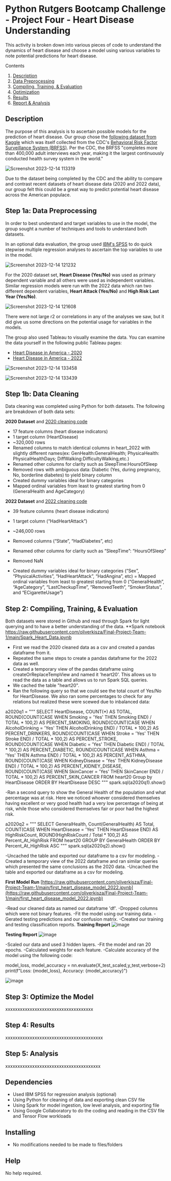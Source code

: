 # Python Rutgers Bootcamp Challenge - Project Four - Heart Disease Understanding 

This activity is broken down into various pieces of code to understand the dynamics of heart disease and choose a model using various variables to note potential predictions for heart disease. 

<summary>Contents</summary>
  <ol>
    <li><a href="#desc">Description</a></li>
    <li><a href="#dpp">Data Preprocessing</a></li>
    <li><a href="#cte">Compiling, Training, & Evaluation</a></li>
    <li><a href="#optimize">Optimization</a></li>
    <li><a href="#results">Results</a></li>
    <li><a href="#Analysis">Report & Analysis</a></li>
  </ol>

<a name="desc"></a>

## Description

The purpose of this analysis is to ascertain possible models for the prediction of heart disease. Our group chose the [following dataset from Kaggle](https://www.kaggle.com/datasets/kamilpytlak/personal-key-indicators-of-heart-disease/) which was itself collected from the CDC's [Behavioral Risk Factor Surveillance System (BRFSS)](https://www.cdc.gov/brfss/index.html). Per the CDC, the BRFSS "completes more than 400,000 adult interviews each year, making it the largest continuously conducted health survey system in the world."

![Screenshot 2023-12-14 113319](https://github.com/oliverkisza/Final-Project-Team-1/assets/18508699/ca14849d-d5d9-4c1c-a943-cc6e848c27d0)


Due to the dataset being completed by the CDC and the ability to compare and contrast recent datasets of heart disease data (2020 and 2022 data), our group felt this could be a great way to predict potential heart disease across the American populace. 

<a name="dpp"></a>

## Step 1a: Data Preprocessing

In order to best understand and target variables to use in the model, the group sought a number of techniques and tools to understand both datasets. 

In an optional data evaluation, the group used [IBM's SPSS](https://www.ibm.com/spss) to do quick stepwise multiple regression analyses to ascertain the top variables to use in the model. 

![Screenshot 2023-12-14 121232](https://github.com/oliverkisza/Final-Project-Team-1/assets/18508699/224fcdbe-6538-49c2-925f-f341dd184ceb)

For the 2020 dataset set, **Heart Disease (Yes/No)** was used as primary dependent variable and all others were used as independent variables. Similar regression models were run with the 2022 data which ran two different dependent variables, **Heart Attack (Yes/No)** and **High Risk Last Year (Yes/No)**. 

![Screenshot 2023-12-14 121608](https://github.com/oliverkisza/Final-Project-Team-1/assets/18508699/5cbd3ffa-51f4-4e32-a898-7c62a1395cbf)

There were not large r2 or correlations in any of the analyses we saw, but it did give us some directions on the potential usage for variables in the models. 

The group also used Tableau to visually examine the data. You can examine the data yourself in the following public Tableau pages: 

* [Heart Disease in America - 2020](https://public.tableau.com/app/profile/christopher.manfredi/viz/HeartDiseaseInAmerica/HeartDiseaseinAmerica#1)
* [Heart Disease in America - 2022](https://public.tableau.com/app/profile/christopher.manfredi/viz/HeartAttackInAmerica-2022/HeartDiseaseinAmerica-2022?publish=yes)

![Screenshot 2023-12-14 133458](https://github.com/oliverkisza/Final-Project-Team-1/assets/18508699/a94bbf30-d73d-4284-bd96-868415b8b3b9)

![Screenshot 2023-12-14 133439](https://github.com/oliverkisza/Final-Project-Team-1/assets/18508699/31128b36-2c65-4920-8fa4-a1b66099ccc2)


## Step 1b: Data Cleaning

Data cleaning was completed using Python for both datasets. The following are breakdown of both data sets: 

**2020 Dataset** and [2020 cleaning code](https://github.com/oliverkisza/Final-Project-Team-1/blob/main/FA_data_cleaning_2020.ipynb)

- 17 feature columns (heart disease indicators)
- 1 target column (HeartDisease)
- ~320,000 rows
- Renamed columns to match identical columns in heart_2022 with slightly different names(ex: GenHealth:GeneralHealth; PhysicaHealth: PhysicalHealthDays; DiffWalking:DifficultyWalking,etc.)
- Renamed other columns for clarity such as SleepTime:HoursOfSleep
- Removed rows with ambiguous data: Diabetic (Yes, during pregnancy, No, borderline diabetes) to yield binary column
- Created dummy variables ideal for binary categories
- Mapped ordinal variables from least to greatest starting from 0 (GeneralHealth and AgeCategory)

**2022 Dataset** and [2022 cleaning code](https://github.com/oliverkisza/Final-Project-Team-1/blob/main/data_cleaning_2022.ipynb)

- 39 feature columns (heart disease indicators)
- 1 target column (“HadHeartAttack”)
- ~246,000 rows

- Removed columns (“State”, “HadDiabetes”, etc)
- Renamed other columns for clarity such as “SleepTime”: “HoursOfSleep”
- Removed NaN
- Created dummy variables ideal for binary categories (“Sex”, “PhysicalActivities”, “HadHeartAttack”, “HadAngina”, etc)
= Mapped ordinal variables from least to greatest starting from 0 (“GeneralHealth”, “AgeCategory”, “LastCheckupTime”, “RemovedTeeth”, “SmokerStatus”, and “ECigaretteUsage”)


<a name="cte"></a>

## Step 2: Compiling, Training, & Evaluation

Both datasets were stored in Github and read through Spark for light querying and to have a better understanding of the data. 
**Spark notebook https://raw.githubusercontent.com/oliverkisza/Final-Project-Team-1/main/Spark_Heart_Data.ipynb

- First we read the 2020 cleaned data as a csv and created a pandas dataframe from it.
- Repeated the same steps to create a pandas dataframe for the 2022 data as well.
- Created a temporary view of the pandas dataframe using createOrReplaceTempView and named it 'heart20'.  This allows us to read the data as a table
  and allows us to run Spark SQL queries.
- We cached the table "heart20".
- Ran the following query so that we could see the total count of Yes/No for HeartDisease.  We also ran some percentages to check for any relations but realized
  these were scewed due to inbalanced data:

a2020q1 = """
SELECT
  HeartDisease,
  COUNT(*) AS TOTAL,
  ROUND(COUNT(CASE WHEN Smoking = 'Yes' THEN Smoking END) / TOTAL * 100,2) AS PERCENT_SMOKING,
  ROUND(COUNT(CASE WHEN AlcoholDrinking = 'Yes' THEN AlcoholDrinking END) / TOTAL * 100,2) AS PERCENT_DRINKERS,
  ROUND(COUNT(CASE WHEN Stroke = 'Yes' THEN Stroke END) / TOTAL * 100,2) AS PERCENT_STROKE,
  ROUND(COUNT(CASE WHEN Diabetic = 'Yes' THEN Diabetic END) / TOTAL * 100,2) AS PERCENT_DIABETIC,
  ROUND(COUNT(CASE WHEN Asthma = 'Yes' THEN Asthma END) / TOTAL * 100,2) AS PERCENT_ASTHMA,
  ROUND(COUNT(CASE WHEN KidneyDisease = 'Yes' THEN KidneyDisease END) / TOTAL * 100,2) AS PERCENT_KIDNEY_DISEASE,
  ROUND(COUNT(CASE WHEN SkinCancer = 'Yes' THEN SkinCancer END) / TOTAL * 100,2) AS PERCENT_SKIN_CANCER
FROM heart20
Group by HeartDisease
ORDER BY HeartDisease DESC
"""
spark.sql(a2020q1).show()

-Ran a second query to show the General Health of the population and what percentage was at risk.  Here we noticed whoever considered themselves
having excellent or very good health had a very low percentage of being at risk, while those who considered themselves fair or poor had the highest risk.

a2020q2 = """
SELECT
  GeneralHealth,
  Count(GeneralHealth) AS Total,
  COUNT(CASE WHEN HeartDisease = 'Yes' THEN HeartDisease END) AS HighRiskCount,
  ROUND(HighRiskCount /  Total * 100,2) AS Percent_At_HighRisk
FROM heart20
GROUP BY GeneralHealth
ORDER BY Percent_At_HighRisk ASC
"""
spark.sql(a2020q2).show()

-Uncached the table and exported our dataframe to a csv for modeling.
-Created a temporary view of the 2022 dataframe and ran similar queries which presented the same conclusions as the 2020 data.
-Uncached the table and exported our dataframe as a csv for modeling.

**First Model Run**
[https://raw.githubusercontent.com/oliverkisza/Final-Project-Team-1/main/first_heart_disease_model_2022.ipynb](https://raw.githubusercontent.com/oliverkisza/Final-Project-Team-1/main/first_heart_disease_model_2022.ipynb)

-Read our cleaned data as named our dataframe 'df'.
-Dropped columns which were not binary features.
-Fit the model using our training data.
-Gerated testing predictions and our confusion matrix.
-Created our training and testing classification reports.
**Training Report**
![image](https://github.com/oliverkisza/Final-Project-Team-1/assets/134735921/c10a6a68-4fdf-4bd7-9e2b-6e61e0077b60)

**Testing Report**
![image](https://github.com/oliverkisza/Final-Project-Team-1/assets/134735921/2d49aa0c-70d7-473e-aa21-8509fd3cc470)

-Scaled our data and used 3 hidden layers.
-Fit the model and ran 20 epochs.
-Calculated weights for each feature.
-Calculate accuracy of the model using the following code:

model_loss, model_accuracy = nn.evaluate(X_test_scaled,y_test,verbose=2)
print(f"Loss: {model_loss}, Accuracy: {model_accuracy}")

![image](https://github.com/oliverkisza/Final-Project-Team-1/assets/134735921/b2def1ea-ea0b-4e42-b2ef-756a789545ca)


<a name="optimize"></a>

## Step 3: Optimize the Model

xxxxxxxxxxxxxxxxxxxxxxxxxxxxxxxxxxxx

 <a name="results"></a>
 ## Step 4: Results


xxxxxxxxxxxxxxxxxxxxxxxxxxxxxxxxxxxxxxxx

<a name="Analysis"></a>

 ## Step 5: Analysis

xxxxxxxxxxxxxxxxxxxxxxxxxxxxxxxxxxxxxxx

## Dependencies

* Used IBM SPSS for regression analysis (optional)
* Using Python for cleaning of data and exporting clean CSV file
* Using Spark for model ingestion, low level analysis, and exporting file
* Using Google Collaboratory to do the coding and reading in the CSV file and Tensor Flow workloads 

## Installing

* No modifications needed to be made to files/folders

## Help

No help required. 
